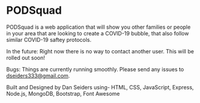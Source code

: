 # PODSquad

PODSquad is a web application that will show you other families or people in your area that are looking to create a COVID-19 bubble, that also follow similar COVID-19 saftey protocols. 

In the future:
Right now there is no way to contact another user. This will be rolled out soon!


Bugs:
Things are currently running smoothly. Please send any issues to dseiders333@gmail.com. 

Built and Designed by Dan Seiders using- 
HTML, CSS, JavaScript, Express, Node.js, MongoDB, Bootstrap, Font Awesome